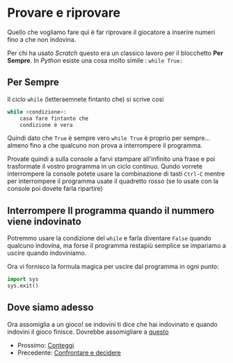 # Provare e riprovare

Quello che vogliamo fare quì è far riprovare il giocatore a inserire numeri fino a che non indovina.

Per chi ha usato *Scratch* questo era un classico lavoro per il blocchetto **Per Sempre**. In *Python* esiste una cosa 
molto simile : `while True:`

## Per Sempre

Il ciclo `while` (letteraemnete fintanto che) si scrive così

```python
while <condizione>:
    casa fare fintanto che
    condizione è vera
```

Quindi dato che `True` è sempre vero `while True` è proprio per sempre... almeno fino a che qualcuno non prova a 
interrompere il programma.

Provate quindi a sulla console a farvi stampare all'infinito una frase e poi trasformate il vostro programma in un 
ciclo continuo. Qundo vorrete interrompere la console potete usare la combinazione di tasti `Ctrl-C` mentre per
interrompere il programma usate il quadretto rosso (se lo usate con la console poi dovete farla ripartire)

## Interrompere Il programma quando il nummero viene indovinato

Potremmo usare la condizione del `while` e farla diventare `False` quando qualcuno indovina, ma forse il programma
restapiù semplice se impariamo a uscire quando indoviniamo.

Ora vi fornisco la formula magica per uscire dal programma in ogni punto:

```python
import sys
sys.exit()
```
## Dove siamo adesso

Ora assomiglia a un gioco! se indovini ti dice che hai indovinato e quando indovini il gioco finisce. Dovrebbe
assomigliare a [questo](ciclo.py)

* Prossimo: [Conteggi](conteggi.md)
* Precedente: [Confrontare e decidere](confrontare.md)